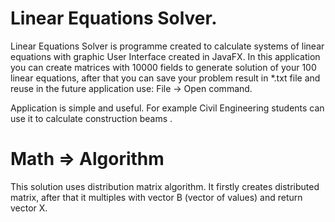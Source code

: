 # Linear Equations Solver.
Linear Equations Solver is programme created to calculate systems of linear equations with graphic User Interface created in JavaFX. 
In this application you can create matrices with 10000 fields to generate solution of your 100 linear equations, after that you can save your problem result in *.txt file and reuse in the future application use:
File -> Open command.

Application is simple and useful. For example Civil Engineering students can use it to calculate construction beams .

# Math => Algorithm
This solution uses distribution matrix algorithm. It firstly creates distributed matrix, after that it multiples with vector B (vector of values) and return vector X. 